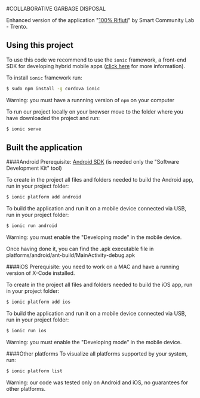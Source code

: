 #COLLABORATIVE GARBAGE DISPOSAL

<!--- This README is written using Markdown syntax. To correctly visualize it use a suitable editor (for ex. http://dillinger.io/) --->

Enhanced version of the application "[100% Rifiuti](https://github.com/smartcommunitylab/sco.riciclo/tree/master/mobile)" by Smart Community Lab - Trento.

## Using this project

To use this code we recommend to use the `ionic` framework, a front-end SDK for developing hybrid mobile apps ([click here](http://forum.ionicframework.com/) for more information).

To install `ionic` framework run:
```bash
$ sudo npm install -g cordova ionic
```
Warning: you must have a runnning version of `npm` on your computer

To run our project locally on your browser move to the folder where you have downloaded the project and run:
```bash
$ ionic serve
```

## Built the application
####Android
Prerequisite: [Android SDK](http://www.android.com/) (is needed only the "Software Development Kit" tool)

To create in the project all files and folders needed to build the Android app, run in your project folder:
```bash
$ ionic platform add android
```
To build the application and run it on a mobile device connected via USB, run in your project folder:
```bash
$ ionic run android
```
Warning: you must enable the "Developing mode" in the mobile device.

Once having done it, you can find the .apk executable file in platforms/android/ant-build/MainActivity-debug.apk

####iOS
Prerequisite: you need to work on a MAC and have a running version of X-Code installed.

To create in the project all files and folders needed to build the iOS app, run in your project folder:
```bash
$ ionic platform add ios
```
To build the application and run it on a mobile device connected via USB, run in your project folder:
```bash
$ ionic run ios
```
Warning: you must enable the "Developing mode" in the mobile device.

####Other platforms
To visualize all platforms supported by your system, run:
```bash
$ ionic platform list
```
Warning: our code was tested only on Android and iOS, no guarantees for other platforms.